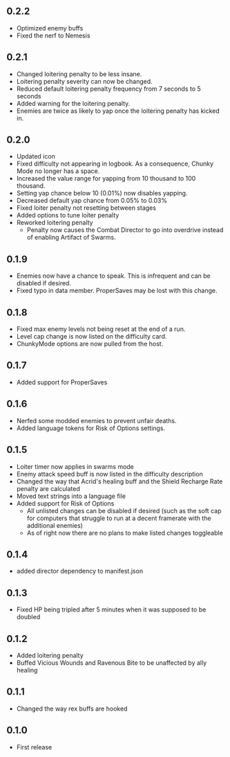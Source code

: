 ## 0.2.2
- Optimized enemy buffs
- Fixed the nerf to Nemesis
## 0.2.1
- Changed loitering penalty to be less insane.
- Loitering penalty severity can now be changed.
- Reduced default loitering penalty frequency from 7 seconds to 5 seconds
- Added warning for the loitering penalty.
- Enemies are twice as likely to yap once the loitering penalty has kicked in.
## 0.2.0
- Updated icon
- Fixed difficulty not appearing in logbook. As a consequence, Chunky Mode no longer has a space.
- Increased the value range for yapping from 10 thousand to 100 thousand.
- Setting yap chance below 10 (0.01%) now disables yapping.
- Decreased default yap chance from 0.05% to 0.03%
- Fixed loiter penalty not resetting between stages
- Added options to tune loiter penalty
- Reworked loitering penalty
  - Penalty now causes the Combat Director to go into overdrive instead of enabling Artifact of Swarms.
## 0.1.9
- Enemies now have a chance to speak. This is infrequent and can be disabled if desired.
- Fixed typo in data member. ProperSaves may be lost with this change.
## 0.1.8
- Fixed max enemy levels not being reset at the end of a run.
- Level cap change is now listed on the difficulty card.
- ChunkyMode options are now pulled from the host.
## 0.1.7
- Added support for ProperSaves
## 0.1.6
- Nerfed some modded enemies to prevent unfair deaths.
- Added language tokens for Risk of Options settings.
## 0.1.5
- Loiter timer now applies in swarms mode
- Enemy attack speed buff is now listed in the difficulty description
- Changed the way that Acrid's healing buff and the Shield Recharge Rate penalty are calculated
- Moved text strings into a language file
- Added support for Risk of Options
  - All unlisted changes can be disabled if desired (such as the soft cap for computers that struggle to run at a decent framerate with the additional enemies)
  - As of right now there are no plans to make listed changes toggleable
## 0.1.4
- added director dependency to manifest.json
## 0.1.3
- Fixed HP being tripled after 5 minutes when it was supposed to be doubled
## 0.1.2
- Added loitering penalty
- Buffed Vicious Wounds and Ravenous Bite to be unaffected by ally healing
## 0.1.1
- Changed the way rex buffs are hooked
## 0.1.0
- First release